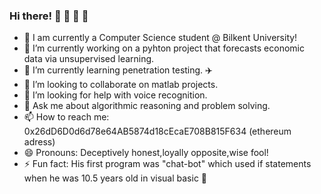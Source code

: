 ### Hi there! 👋 🐉 🦅 🐻
- 🏫 I am currently a Computer Science student @ Bilkent University!
- 🔭 I’m currently working on a pyhton project that forecasts economic data via unsupervised learning.
- 🌱 I’m currently learning penetration testing. ✈️
- 👯 I’m looking to collaborate on matlab projects.
- 🤔 I’m looking for help with voice recognition.
- 💬 Ask me about algorithmic reasoning and problem solving.
- 📫 How to reach me: 0x26dD6D0d6d78e64AB5874d18cEcaE708B815F634 (ethereum adress)
- 😄 Pronouns: Deceptively honest,loyally opposite,wise fool!
- ⚡ Fun fact: His first program was "chat-bot" which used if statements when he was 10.5 years old in visual basic 🚀
<!--
**vortexInVoid/vortexInVoid** is a ✨ _special_ ✨ repository because its `README.md` (this file) appears on your GitHub profile.

Here are some ideas to get you started:

- 🏫 I am currently a Computer Science student @ Bilkent University!
- 🔭 I’m currently working on a pyhton project that encrypts your messages in a funny way.
- 🌱 I’m currently learning web scrapping for data science. ✈️
- 👯 I’m looking to collaborate on matlab projects.
- 🤔 I’m looking for help with voice recognition.
- 💬 Ask me about algorithmicc reasoning and problem solving.
- 📫 How to reach me: 0x26dD6D0d6d78e64AB5874d18cEcaE708B815F634 (ethereum adress)
- 😄 Pronouns: Deceptively honest,loyally opposite,wise fool!
- ⚡ Fun fact: His first program was "chat-bot" which used if statements when he was 10.5 years old in visual basic 🚀
-->
